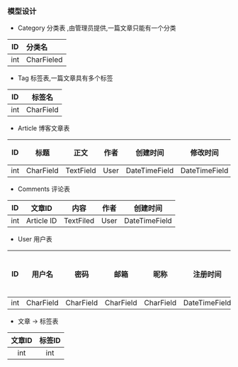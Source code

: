 ### 模型设计

- Category 分类表 ,由管理员提供,一篇文章只能有一个分类

| ID | 分类名 |
|:---:|:---|
| int | CharFieled |

- Tag 标签表,一篇文章具有多个标签

| ID | 标签名 |
|:---:|:---:|
| int | CharField |

- Article 博客文章表

| ID | 标题 | 正文 | 作者 | 创建时间 | 修改时间 | 分类 | 标签 | 访问量 | 赞数 | 贬数 | 评论数 |
|:----:|:----:|:----:|:----:|:----:|:----:|:----:|:----:|:---:|:---:|:---:|:---:|
| int | CharField | TextField | User | DateTimeField | DateTimeField | Category | Tag | page_view | praise | censure | comments |

- Comments 评论表

| ID | 文章ID | 内容 | 作者 | 创建时间 |
|:---:|:---:|:---:|:---:|:---:|
| int |Article ID | TextFiled | User | DateTimeField |

- User 用户表

| ID | 用户名 | 密码 | 邮箱 | 昵称 | 注册时间 | 发表博文 | 头像 | 
|:---:|:---:|:---:|:---:|:---:|:---:|:---:|:---:|
| int | CharField | CharField | CharField | CharField | DateTimeField | int | CharField |

- 文章 -> 标签表

| 文章ID | 标签ID |
|:---:|:---:|
| int | int |
